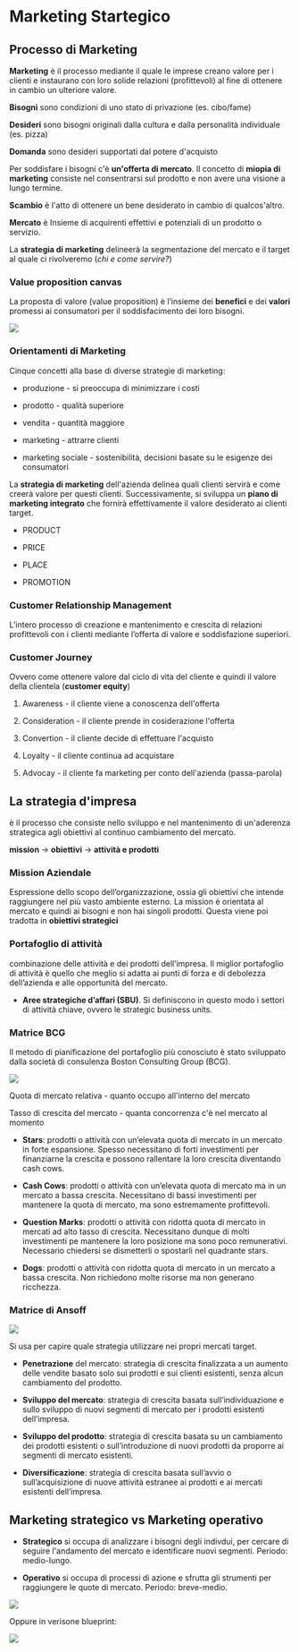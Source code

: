 # Marketing Startegico

## Processo di Marketing

**Marketing** è il processo mediante il quale le imprese creano valore per i clienti e instaurano con loro solide relazioni (profittevoli) al fine di ottenere in cambio un ulteriore valore. 

**Bisogni** sono condizioni di uno stato di privazione (es. cibo/fame)

**Desideri** sono bisogni originali dalla cultura e dalla personalità individuale (es. pizza)

**Domanda** sono desideri supportati dal potere d'acquisto

Per soddisfare i bisogni c'è **un'offerta di mercato**. Il concetto di **miopia di marketing** consiste nel consentrarsi sul prodotto e non avere una visione a lungo termine.

**Scambio** è l'atto di ottenere un bene desiderato in cambio di qualcos'altro.

**Mercato** è Insieme di acquirenti effettivi e potenziali di un prodotto o servizio.

La **strategia di marketing**  delineerà la segmentazione del mercato e il target al quale ci rivolveremo (*chi e come servire?*)

### Value proposition canvas

La proposta di valore (value proposition) è l’insieme dei **benefici** e dei **valori** promessi ai consumatori per il soddisfacimento dei loro bisogni.

![](C:\Users\Samu\AppData\Roaming\marktext\images\2023-03-16-13-54-22-image.png)

### Orientamenti di Marketing

Cinque concetti alla base di diverse strategie di marketing:

- produzione - si preoccupa di minimizzare i costi

- prodotto - qualità superiore

- vendita - quantità maggiore

- marketing - attrarre clienti

- marketing sociale - sostenibilità, decisioni basate su le esigenze dei consumatori

La **strategia di marketing** dell'azienda delinea quali clienti servirà e come creerà valore per questi clienti. Successivamente, si sviluppa un **piano di marketing integrato** che fornirà effettivamente il valore desiderato ai clienti target.

- PRODUCT 

- PRICE 

- PLACE 

- PROMOTION

### Customer Relationship Management

L’intero processo di creazione e mantenimento e crescita di relazioni profittevoli con i clienti mediante l’offerta di valore e soddisfazione superiori.

### Customer Journey

Ovvero come ottenere valore dal ciclo di vita del cliente e quindi il valore della clientela (**customer equity**)

1. Awareness - il cliente viene a conoscenza dell'offerta

2. Consideration - il cliente prende in cosiderazione l'offerta

3. Convertion - il cliente decide di effettuare l'acquisto

4. Loyalty - il cliente continua ad acquistare  

5. Advocay - il cliente fa marketing per conto dell'azienda (passa-parola)

## La strategia d'impresa

è il processo che consiste nello sviluppo e nel mantenimento di un'aderenza strategica agli obiettivi al continuo cambiamento del mercato.

**mission** -> **obiettivi** -> **attività e prodotti**

### Mission Aziendale

Espressione dello scopo dell’organizzazione, ossia gli obiettivi che intende raggiungere nel più vasto ambiente esterno. La mission è orientata al mercato e quindi ai bisogni e non hai singoli prodotti. Questa viene poi tradotta in **obiettivi strategici**

### Portafoglio di attività

combinazione delle attività e dei prodotti dell’impresa. Il miglior portafoglio di attività è quello che meglio si adatta ai punti di forza e di debolezza dell’azienda e alle opportunità del mercato. 

- **Aree strategiche d’affari (SBU)**. Si definiscono in questo modo i settori di attività chiave, ovvero le strategic business units.

### Matrice BCG

Il metodo di pianificazione del portafoglio più conosciuto è stato sviluppato dalla società di consulenza Boston Consulting Group (BCG).

![](C:\Users\Samu\AppData\Roaming\marktext\images\2023-03-16-14-36-49-image.png)

Quota di mercato relativa - quanto occupo all'interno del mercato

Tasso di crescita del mercato - quanta concorrenza c'è nel mercato al momento

- **Stars**: prodotti o attività con un’elevata quota di mercato in un mercato in forte espansione. Spesso necessitano di forti investimenti per finanziarne la crescita e possono rallentare la 
  loro crescita diventando cash cows.

- **Cash Cows**: prodotti o attività con un’elevata quota di mercato ma in un mercato a bassa crescita. Necessitano di bassi investimenti per mantenere la quota di mercato, ma sono 
  estremamente profittevoli.

- **Question Marks**: prodotti o attività con ridotta quota di mercato in mercati ad alto tasso di crescita. Necessitano dunque di molti investimenti pe mantenere la loro posizione ma sono poco remunerativi. Necessario chiedersi se dismetterli o spostarli nel quadrante stars.

- **Dogs**: prodotti o attività con ridotta quota di mercato in un mercato a bassa crescita. Non richiedono molte risorse ma non generano ricchezza.

### Matrice di Ansoff

![](C:\Users\Samu\AppData\Roaming\marktext\images\2023-03-16-14-42-16-image.png)

Si usa per capire quale strategia utilizzare nei propri mercati target.

- **Penetrazione** del mercato: strategia di crescita finalizzata a un aumento delle vendite basato solo sui prodotti e sui clienti esistenti, senza alcun cambiamento del prodotto.

- **Sviluppo del mercato**: strategia di crescita basata sull’individuazione e sullo sviluppo di nuovi segmenti di mercato per i prodotti esistenti dell’impresa.

- **Sviluppo del prodotto**: strategia di crescita basata su un cambiamento dei prodotti esistenti o sull’introduzione di nuovi prodotti da proporre ai segmenti di mercato esistenti.

- **Diversificazione**: strategia di crescita basata sull’avvio o sull’acquisizione di nuove attività estranee ai prodotti e ai mercati esistenti dell’impresa.

## Marketing strategico vs Marketing operativo

- **Strategico** si occupa di analizzare i bisogni degli indivdui, per cercare di seguire l'andamento del mercato e identificare nuovi segmenti. Periodo: medio-lungo.

- **Operativo** si occupa di processi di azione e sfrutta gli strumenti per raggiungere le quote di mercato. Periodo: breve-medio.

![](C:\Users\Samu\AppData\Roaming\marktext\images\2023-03-16-14-51-33-image.png)

Oppure in verisone blueprint:

![](C:\Users\Samu\AppData\Roaming\marktext\images\2023-03-16-14-52-02-image.png)
